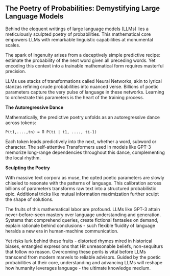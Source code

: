 ## The Poetry of Probabilities: Demystifying Large Language Models

Behind the eloquent writings of large language models (LLMs) lies a meticulously sculpted poetry of probabilities. This mathematical core empowers LLMs with remarkable linguistic capabilities at monumental scales.

The spark of ingenuity arises from a deceptively simple predictive recipe: estimate the probability of the next word given all preceding words. Yet encoding this context into a trainable mathematical form requires masterful precision.

LLMs use stacks of transformations called Neural Networks, akin to lyrical stanzas refining crude probabilities into nuanced verse. Billions of poetic parameters capture the very pulse of language in these networks. Learning to orchestrate this parameters is the heart of the training process.

**The Autoregressive Dance**

Mathematically, the predictive poetry unfolds as an autoregressive dance across tokens:

```
P(t1,....,tn) = Π P(ti | t1, ...., ti-1) 
```

Each token leads predictively into the next, whether a word, subword or character. The self-attentive Transformers used in models like GPT-3 memorize long-range dependencies throughout this dance, complementing the local rhythm.

**Sculpting the Poetry**

With massive text corpora as muse, the opted poetic parameters are slowly chiseled to resonate with the patterns of language. This calibration across billions of parameters transforms raw text into a structured probabilistic epic. Additional tricks like mutual information maximization further sculpt the shape of solutions.

The fruits of this mathematical labor are profound. LLMs like GPT-3 attain never-before-seen mastery over language understanding and generation. Systems that comprehend queries, create fictional fantasies on demand, explain rationale behind conclusions - such flexible fluidity of language heralds a new era in human-machine communication.

Yet risks lurk behind these fruits - distorted rhymes mired in historical biases, entangled expressions that Hit unreasonable beliefs, non-sequiturs that follow no reason. Overcoming these perils is vital before LLMs transcend from modern marvels to reliable advisors. Guided by the poetic probabilities at their core, understanding and advancing LLMs will reshape how humanity leverages language - the ultimate knowledge medium.